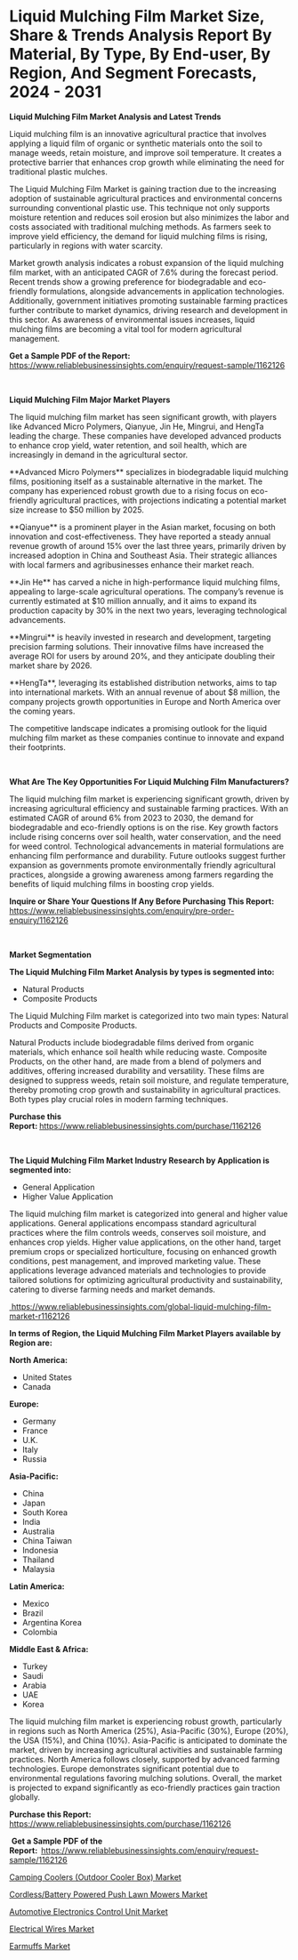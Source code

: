 <p><h1>Liquid Mulching Film Market Size, Share & Trends Analysis Report By Material, By Type, By End-user, By Region, And Segment Forecasts, 2024 - 2031</h1></p><p><strong>Liquid Mulching Film Market Analysis and Latest Trends</strong></p>
<p><p>Liquid mulching film is an innovative agricultural practice that involves applying a liquid film of organic or synthetic materials onto the soil to manage weeds, retain moisture, and improve soil temperature. It creates a protective barrier that enhances crop growth while eliminating the need for traditional plastic mulches.</p><p>The Liquid Mulching Film Market is gaining traction due to the increasing adoption of sustainable agricultural practices and environmental concerns surrounding conventional plastic use. This technique not only supports moisture retention and reduces soil erosion but also minimizes the labor and costs associated with traditional mulching methods. As farmers seek to improve yield efficiency, the demand for liquid mulching films is rising, particularly in regions with water scarcity.</p><p>Market growth analysis indicates a robust expansion of the liquid mulching film market, with an anticipated CAGR of 7.6% during the forecast period. Recent trends show a growing preference for biodegradable and eco-friendly formulations, alongside advancements in application technologies. Additionally, government initiatives promoting sustainable farming practices further contribute to market dynamics, driving research and development in this sector. As awareness of environmental issues increases, liquid mulching films are becoming a vital tool for modern agricultural management.</p></p>
<p><strong>Get a Sample PDF of the Report:&nbsp;</strong> <a href="https://www.reliablebusinessinsights.com/enquiry/request-sample/1162126?utm_campaign=75&utm_medium=2&utm_source=Github&utm_content=ia&utm_term=29092024&utm_id=liquid-mulching-film">https://www.reliablebusinessinsights.com/enquiry/request-sample/1162126</a></p>
<p>&nbsp;</p>
<p><strong>Liquid Mulching Film Major Market Players</strong></p>
<p><p>The liquid mulching film market has seen significant growth, with players like Advanced Micro Polymers, Qianyue, Jin He, Mingrui, and HengTa leading the charge. These companies have developed advanced products to enhance crop yield, water retention, and soil health, which are increasingly in demand in the agricultural sector.</p><p>**Advanced Micro Polymers** specializes in biodegradable liquid mulching films, positioning itself as a sustainable alternative in the market. The company has experienced robust growth due to a rising focus on eco-friendly agricultural practices, with projections indicating a potential market size increase to $50 million by 2025.</p><p>**Qianyue** is a prominent player in the Asian market, focusing on both innovation and cost-effectiveness. They have reported a steady annual revenue growth of around 15% over the last three years, primarily driven by increased adoption in China and Southeast Asia. Their strategic alliances with local farmers and agribusinesses enhance their market reach.</p><p>**Jin He** has carved a niche in high-performance liquid mulching films, appealing to large-scale agricultural operations. The company’s revenue is currently estimated at $10 million annually, and it aims to expand its production capacity by 30% in the next two years, leveraging technological advancements.</p><p>**Mingrui** is heavily invested in research and development, targeting precision farming solutions. Their innovative films have increased the average ROI for users by around 20%, and they anticipate doubling their market share by 2026.</p><p>**HengTa**, leveraging its established distribution networks, aims to tap into international markets. With an annual revenue of about $8 million, the company projects growth opportunities in Europe and North America over the coming years.</p><p>The competitive landscape indicates a promising outlook for the liquid mulching film market as these companies continue to innovate and expand their footprints.</p></p>
<p>&nbsp;</p>
<p><strong>What Are The Key Opportunities For Liquid Mulching Film Manufacturers?</strong></p>
<p><p>The liquid mulching film market is experiencing significant growth, driven by increasing agricultural efficiency and sustainable farming practices. With an estimated CAGR of around 6% from 2023 to 2030, the demand for biodegradable and eco-friendly options is on the rise. Key growth factors include rising concerns over soil health, water conservation, and the need for weed control. Technological advancements in material formulations are enhancing film performance and durability. Future outlooks suggest further expansion as governments promote environmentally friendly agricultural practices, alongside a growing awareness among farmers regarding the benefits of liquid mulching films in boosting crop yields.</p></p>
<p><strong>Inquire or Share Your Questions If Any Before Purchasing This Report:</strong> <a href="https://www.reliablebusinessinsights.com/enquiry/pre-order-enquiry/1162126?utm_campaign=75&utm_medium=2&utm_source=Github&utm_content=ia&utm_term=29092024&utm_id=liquid-mulching-film">https://www.reliablebusinessinsights.com/enquiry/pre-order-enquiry/1162126</a></p>
<p>&nbsp;</p>
<p><strong>Market Segmentation</strong></p>
<p><strong>The Liquid Mulching Film Market Analysis by types is segmented into:</strong></p>
<p><ul><li>Natural Products</li><li>Composite Products</li></ul></p>
<p><p>The Liquid Mulching Film market is categorized into two main types: Natural Products and Composite Products. </p><p>Natural Products include biodegradable films derived from organic materials, which enhance soil health while reducing waste. Composite Products, on the other hand, are made from a blend of polymers and additives, offering increased durability and versatility. These films are designed to suppress weeds, retain soil moisture, and regulate temperature, thereby promoting crop growth and sustainability in agricultural practices. Both types play crucial roles in modern farming techniques.</p></p>
<p><strong>Purchase this Report:&nbsp;</strong><a href="https://www.reliablebusinessinsights.com/purchase/1162126?utm_campaign=75&utm_medium=2&utm_source=Github&utm_content=ia&utm_term=29092024&utm_id=liquid-mulching-film">https://www.reliablebusinessinsights.com/purchase/1162126</a></p>
<p>&nbsp;</p>
<p><strong>The Liquid Mulching Film Market Industry Research by Application is segmented into:</strong></p>
<p><ul><li>General Application</li><li>Higher Value Application</li></ul></p>
<p><p>The liquid mulching film market is categorized into general and higher value applications. General applications encompass standard agricultural practices where the film controls weeds, conserves soil moisture, and enhances crop yields. Higher value applications, on the other hand, target premium crops or specialized horticulture, focusing on enhanced growth conditions, pest management, and improved marketing value. These applications leverage advanced materials and technologies to provide tailored solutions for optimizing agricultural productivity and sustainability, catering to diverse farming needs and market demands.</p></p>
<p><a href="https://www.reliablebusinessinsights.com/global-liquid-mulching-film-market-r1162126?utm_campaign=75&utm_medium=2&utm_source=Github&utm_content=ia&utm_term=29092024&utm_id=liquid-mulching-film">&nbsp;https://www.reliablebusinessinsights.com/global-liquid-mulching-film-market-r1162126</a></p>
<p><strong>In terms of Region, the Liquid Mulching Film Market Players available by Region are:</strong></p>
<p>
    <p> <strong> North America: </strong>
        <ul>
            <li>United States</li>
            <li>Canada</li>
        </ul>
        </p> 
    <p> <strong> Europe: </strong>
        <ul>
            <li>Germany</li>
            <li>France</li>
            <li>U.K.</li>
            <li>Italy</li>
            <li>Russia</li>
        </ul>
        </p> 
    <p> <strong> Asia-Pacific: </strong>
        <ul>
            <li>China</li>
            <li>Japan</li>
            <li>South Korea</li>
            <li>India</li>
            <li>Australia</li>
            <li>China Taiwan</li>
            <li>Indonesia</li>
            <li>Thailand</li>
            <li>Malaysia</li>
        </ul>
        </p> 
    <p> <strong> Latin America: </strong>
        <ul>
            <li>Mexico</li>
            <li>Brazil</li>
            <li>Argentina Korea</li>
            <li>Colombia</li>
        </ul>
        </p> 
    <p> <strong> Middle East & Africa: </strong>
        <ul>
            <li>Turkey</li>
            <li>Saudi</li>
            <li>Arabia</li>
            <li>UAE</li>
            <li>Korea</li>
        </ul>
    </p>
    </p>
<p><p>The liquid mulching film market is experiencing robust growth, particularly in regions such as North America (25%), Asia-Pacific (30%), Europe (20%), the USA (15%), and China (10%). Asia-Pacific is anticipated to dominate the market, driven by increasing agricultural activities and sustainable farming practices. North America follows closely, supported by advanced farming technologies. Europe demonstrates significant potential due to environmental regulations favoring mulching solutions. Overall, the market is projected to expand significantly as eco-friendly practices gain traction globally.</p></p>
<p><strong>Purchase this Report: </strong><a href="https://www.reliablebusinessinsights.com/purchase/1162126?utm_campaign=75&utm_medium=2&utm_source=Github&utm_content=ia&utm_term=29092024&utm_id=liquid-mulching-film">https://www.reliablebusinessinsights.com/purchase/1162126</a></p>
<p>&nbsp;<strong>Get a Sample PDF of the Report:&nbsp;&nbsp;</strong><a href="https://www.reliablebusinessinsights.com/enquiry/request-sample/1162126?utm_campaign=75&utm_medium=2&utm_source=Github&utm_content=ia&utm_term=29092024&utm_id=liquid-mulching-film">https://www.reliablebusinessinsights.com/enquiry/request-sample/1162126</a></p>
<p><strong></strong></p>
<p><p><a href="https://github.com/MegiBogdani1953/Market-Research-Report-List-1/blob/main/camping-coolers-outdoor-cooler-box-market.md?utm_campaign=75&utm_medium=2&utm_source=Github&utm_content=ia&utm_term=29092024&utm_id=liquid-mulching-film">Camping Coolers (Outdoor Cooler Box) Market</a></p><p><a href="https://github.com/LeaJustin54/Market-Research-Report-List-1/blob/main/cordlessbattery-powered-push-lawn-mowers-market.md?utm_campaign=75&utm_medium=2&utm_source=Github&utm_content=ia&utm_term=29092024&utm_id=liquid-mulching-film">Cordless/Battery Powered Push Lawn Mowers Market</a></p><p><a href="https://issuu.com/reportprime-2/docs/automotive-electronics-control-unit_73a02e092452f5?utm_campaign=75&utm_medium=2&utm_source=Github&utm_content=ia&utm_term=29092024&utm_id=liquid-mulching-film">Automotive Electronics Control Unit Market</a></p><p><a href="https://issuu.com/reportprime-2/docs/electrical-wires-market-size-2030.p_6ee5020dac3928?utm_campaign=75&utm_medium=2&utm_source=Github&utm_content=ia&utm_term=29092024&utm_id=liquid-mulching-film">Electrical Wires Market</a></p><p><a href="https://www.linkedin.com/pulse/insights-earmuffs-industry-market-financial-status-3piic?utm_campaign=75&utm_medium=2&utm_source=Github&utm_content=ia&utm_term=29092024&utm_id=liquid-mulching-film">Earmuffs Market</a></p></p>